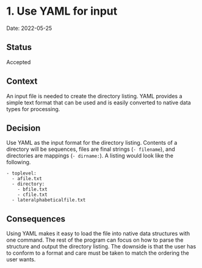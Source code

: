 # 1. Use YAML for input

Date: 2022-05-25

## Status

Accepted

## Context

An input file is needed to create the directory listing. YAML provides a simple text
format that can be used and is easily converted to native data types for processing.

## Decision

Use YAML as the input format for the directory listing. Contents of a directory will be
sequences, files are final strings (`- filename`), and directories are mappings (`-
dirname:`). A listing would look like the following.

```
- toplevel:
  - afile.txt
  - directory:
    - bfile.txt
    - cfile.txt
  - lateralphabeticalfile.txt
```

## Consequences

Using YAML makes it easy to load the file into native data structures with one command.
The rest of the program can focus on how to parse the structure and output the directory
listing. The downside is that the user has to conform to a format and care must be taken
to match the ordering the user wants.

